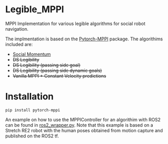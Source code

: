 # Legible_MPPI
MPPI Implementation for various legible algorithms for social robot navigation.

The implmentation is based on the [Pytorch-MPPI](https://github.com/UM-ARM-Lab/pytorch_mppi/tree/master) package. The algorithims included are:

- [Social Momentum](https://github.com/fluentrobotics/Legible_MPPI/blob/main/src/sm_mppi.py)
-  ~~DS Legibility~~
-  ~~DS Legibility (passing side goal)~~
-  ~~DS Legibility (passing side dynamic goals)~~
-  ~~Vanilla MPPI + Constant Velocity predictions~~

# Installation
```shell
pip install pytorch-mppi
```

An example on how to use the MPPIController for an algorithim with ROS2 can be found in [ros2_wrapper.py](https://github.com/fluentrobotics/Legible_MPPI/blob/main/src/ros2_wrapper.py). Note that this example is based on a Stretch RE2 robot with the human poses obtained from motion capture and published on the ROS2 tf.
